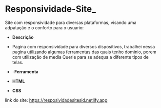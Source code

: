 # Responsividade-Site_
Site com responsividade para diversas plataformas, visando uma adpatação e o conforto para o usuario:


- **Descrição**
- Pagina com responsividade para diversos dispositivos, trabalhei nessa pagina utilizando algumas ferramentas das quais tenho dominio, porem com utilização de media Querie para se adequa a diferente tipos de telas.


- -**Ferramenta**
- **HTML**
- **CSS**

link do site:  https://resposividadesitesid.netlify.app
